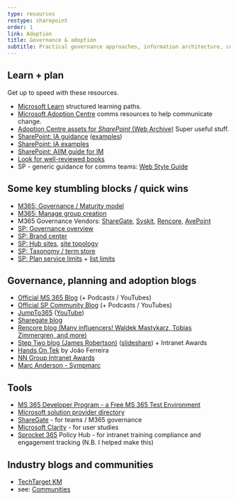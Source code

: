 ```yaml
---
type: resources
restype: sharepoint
order: 1
link: Adoption
title: Governance & adoption
subtitle: Practical governance approaches, information architecture, comms, and user adoption tools
---
```


## Learn + plan

Get up to speed with these resources.

* [Microsoft Learn](https://learn.microsoft.com/training/) structured learning paths.
* [Microsoft Adoption Centre](https://adoption.microsoft.com/) comms resources to help communicate change.
* [Adoption Centre assets for *SharePoint* (Web Archive)](https://web.archive.org/web/20220801065213/https://adoption.microsoft.com/en-us/sharepoint/) Super useful stuff.
* [SharePoint: IA guidance](https://learn.microsoft.com/sharepoint/information-architecture-modern-experience) ([examples](https://learn.microsoft.com/sharepoint/information-architecture-models-examples))
* [SharePoint: IA examples](https://informationexp.com/wp-content/uploads/2025/03/SharePoint-Architecture-Deck-2.pdf)
* [SharePoint: AIIM guide for IM](https://info.aiim.org/aiim-blog/architecting-m365-for-enterprise-scale-information-management-a-guide-for-im-professionals)
* [Look for well-reviewed books](https://www.amazon.com/s?k=microsoft+365+sharepoint+governance)
* SP - generic guidance for comms teams: [Web Style Guide](https://webstyleguide.com/)

## Some key stumbling blocks / quick wins

* [M365: Governance / Maturity model](https://learn.microsoft.com/microsoft-365/community/microsoft365-maturity-model--governance-and-compliance)
* [M365: Manage group creation](https://learn.microsoft.com/microsoft-365/admin/create-groups/manage-creation-of-groups)
* M365 Governance Vendors: [ShareGate](https://sharegate.com/microsoft-governance), [Syskit](https://www.syskit.com/blog/microsoft-office-365-governance/), [Rencore](https://rencore.com/), [AvePoint](https://www.avepoint.com/)
* [SP: Governance overview](https://learn.microsoft.com/sharepoint/governance-overview)
* [SP: Brand center](https://learn.microsoft.com/sharepoint/brand-center-overview)
* [SP: Hub sites](https://learn.microsoft.com/sharepoint/planning-hub-sites), [site topology](https://learn.microsoft.com/en-us/microsoft-365/community/information-architecture-site-topology)
* [SP: Taxonomy / term store](hhttps://www.mrsharepoint.com/sharepoint-taxonomy-guide-how-to-configure-and-design/)
* [SP: Plan service limits](https://learn.microsoft.com/office365/servicedescriptions/sharepoint-online-service-description/sharepoint-online-limits) + [list limits](https://support.microsoft.com/office/overview-of-large-lists-and-libraries-e2ea4d5d-ec23-4171-95c4-c7f5b5dbfd8a)

## Governance, planning and adoption blogs

* [Official MS 365 Blog](https://www.microsoft.com/en-au/microsoft-365/blog/) (+ Podcasts / YouTubes)
* [Official SP Community Blog](https://techcommunity.microsoft.com/t5/microsoft-sharepoint-blog/bg-p/SPBlog) (+ Podcasts / YouTubes)
* [JumpTo365](https://www.jumpto365.com/blog) ([YouTube](https://www.youtube.com/channel/UCYGPjbW66h40L4dOt2N_kyw))
* [Sharegate blog](https://sharegate.com/blog)
* [Rencore blog (Many influencers! Waldek Mastykarz, Tobias Zimmergren, and more)](https://rencore.com/blog/)
* [Step Two blog (James Robertson)](https://www.steptwo.com.au/columntwo/) ([slideshare](https://www.slideshare.net/jamesr)) + Intranet Awards
* [Hands On Tek](https://handsontek.net/) by João Ferreira
* [NN Group Intranet Awards](https://www.nngroup.com/articles/intranet-design/)
* [Marc Anderson - Sympmarc](https://sympmarc.com)

## Tools

* [MS 365 Developer Program - a Free MS 365 Test Environment](https://developer.microsoft.com/microsoft-365/dev-program)
* [Microsoft solution provider directory](https://www.microsoft.com/solution-providers/)
* [ShareGate](https://www.sharegate.com) - for teams / M365 governance
* [Microsoft Clarity](https://clarity.microsoft.com) - for user studies
* [Sprocket 365](https://sprocket365.com) Policy Hub - for intranet training compliance and engagement tracking (N.B. I helped make this)

## Industry blogs and communities

* [TechTarget KM](https://www.techtarget.com/searchcontentmanagement/resources/Knowledge-management)
* see: [Communities](../communities/)